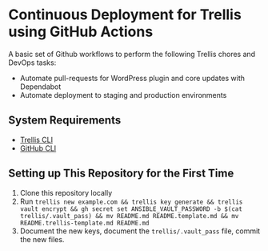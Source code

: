 # Continuous Deployment for Trellis using GitHub Actions

A basic set of Github workflows to perform the following Trellis chores and DevOps tasks:

* Automate pull-requests for WordPress plugin and core updates with Dependabot
* Automate deployment to staging and production environments

## System Requirements

* [Trellis CLI](https://github.com/roots/trellis-cli)
* [GitHub CLI](https://cli.github.com)

## Setting up This Repository for the First Time

1) Clone this repository locally
2) Run `trellis new example.com && trellis key generate && trellis vault encrypt && gh secret set ANSIBLE_VAULT_PASSWORD -b $(cat trellis/.vault_pass) && mv README.md README.template.md && mv README.trellis-template.md README.md`
3) Document the new keys, document the `trellis/.vault_pass` file, commit the new files.
